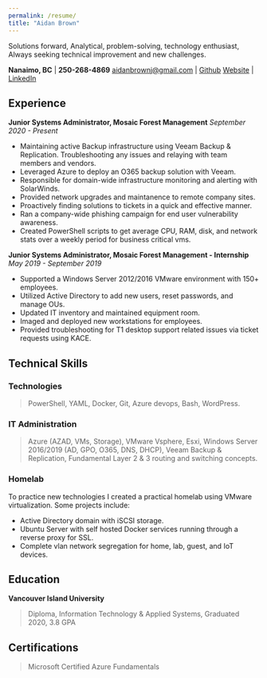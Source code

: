 ```yaml
---
permalink: /resume/
title: "Aidan Brown"
---
```



Solutions forward, Analytical, problem-solving, technology enthusiast,
Always seeking technical improvement and new challenges. 


**Nanaimo, BC**                   |  **250-268-4869**
aidanbrownj@gmail.com             |  [Github](https://github.com/h4wk590) 
[Website](https://aidanb.net)             |  [LinkedIn](https://ca.linkedin.com/in/aidan-brown-8312a7181)

## Experience

**Junior Systems Administrator, Mosaic Forest Management**
*September 2020 - Present*

- Maintaining active Backup infrastructure using Veeam Backup & Replication. Troubleshooting any issues and relaying with team members and vendors.
- Leveraged Azure to deploy an O365 backup solution with Veeam.
- Responsible for domain-wide infrastructure monitoring and alerting with SolarWinds. 
- Provided network upgrades and maintanence to remote company sites.
- Proactively finding solutions to tickets in a quick and effective manner.
- Ran a company-wide phishing campaign for end user vulnerability awareness.
- Created PowerShell scripts to get average CPU, RAM, disk, and network stats over a weekly period for business critical vms.

**Junior Systems Administrator, Mosaic Forest Management - Internship**
*May 2019 - September 2019*

- Supported a Windows Server 2012/2016 VMware environment with 150+ employees.
- Utilized Active Directory to add new users, reset passwords, and manage OUs.
- Updated IT inventory and maintained equipment room.
- Imaged and deployed new workstations for employees.
- Provided troubleshooting for T1 desktop support related issues via ticket requests using KACE. 

## Technical Skills

### Technologies

> PowerShell, YAML,
> Docker, Git, Azure devops,
> Bash, WordPress.

### IT Administration

> Azure (AZAD, VMs, Storage),
> VMware Vsphere, Esxi,
> Windows Server 2016/2019 (AD, GPO, O365, DNS, DHCP),
> Veeam Backup & Replication,
> Fundamental Layer 2 & 3 routing and switching concepts.

### Homelab

To practice new technologies I created a practical homelab using VMware virtualization. Some projects include:

- Active Directory domain with iSCSI storage.
- Ubuntu Server with self hosted Docker services running through a reverse proxy for SSL.
- Complete vlan network segregation for home, lab, guest, and IoT devices.

## Education

**Vancouver Island University**
> Diploma, Information Technology & Applied Systems,
> Graduated 2020, 3.8 GPA

## Certifications

> Microsoft Certified Azure Fundamentals




